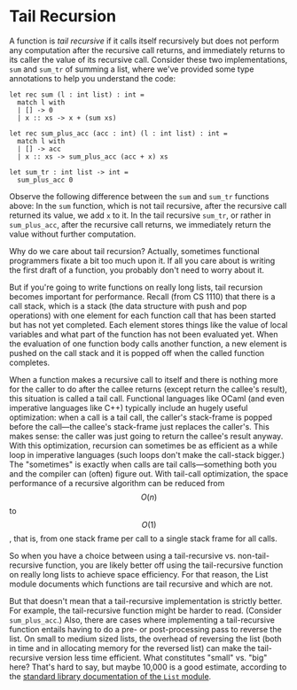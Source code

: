 # Tail Recursion

A function is *tail recursive* if it calls itself recursively but does not
perform any computation after the recursive call returns, and
immediately returns to its caller the value of its recursive call. 
Consider these two implementations, `sum` and `sum_tr` of summing a list,
where we've provided some type annotations to help you understand the code:

```
let rec sum (l : int list) : int =
  match l with
  | [] -> 0
  | x :: xs -> x + (sum xs)

let rec sum_plus_acc (acc : int) (l : int list) : int =
  match l with
  | [] -> acc
  | x :: xs -> sum_plus_acc (acc + x) xs

let sum_tr : int list -> int = 
  sum_plus_acc 0
```

Observe the following difference between the `sum` and `sum_tr` functions
above:  In the `sum` function, which is not tail recursive, after the
recursive call returned its value, we add `x` to it.  In the tail
recursive `sum_tr`, or rather in `sum_plus_acc`, after the recursive call
returns, we immediately return the value without further computation.

Why do we care about tail recursion? Actually, sometimes functional
programmers fixate a bit too much upon it.  If all you care about is
writing the first draft of a function, you probably don't need to worry
about it.

But if you're going to write functions on really long lists, tail
recursion becomes important for performance. Recall (from CS 1110) that
there is a call stack, which is a stack (the data structure with push
and pop operations) with one element for each function call that has
been started but has not yet completed. Each element stores things like
the value of local variables and what part of the function has not been
evaluated yet. When the evaluation of one function body calls another
function, a new element is pushed on the call stack and it is popped off
when the called function completes.

When a function makes a recursive call to itself and there is nothing
more for the caller to do after the callee returns (except return the
callee's result), this situation is called a tail call. Functional
languages like OCaml (and even imperative languages like C++) typically
include an hugely useful optimization: when a call is a tail call, the
caller's stack-frame is popped before the call&mdash;the callee's stack-frame
just replaces the caller's. This makes sense: the caller was just going
to return the callee's result anyway. With this optimization, recursion
can sometimes be as efficient as a while loop in imperative languages
(such loops don't make the call-stack bigger.) The "sometimes" is
exactly when calls are tail calls&mdash;something both you and the compiler
can (often) figure out. With tail-call optimization, the space
performance of a recursive algorithm can be reduced from $$O(n)$$ to $$O(1)$$,
that is, from one stack frame per call to a single stack frame for all
calls.

So when you have a choice between using a tail-recursive vs.
non-tail-recursive function, you are likely better off using the
tail-recursive function on really long lists to achieve space
efficiency. For that reason, the List module documents which functions
are tail recursive and which are not.

But that doesn't mean that a tail-recursive implementation is strictly
better. For example, the tail-recursive function might be harder to
read.  (Consider `sum_plus_acc`.)  Also, there are cases where
implementing a tail-recursive function entails having to do a pre- or
post-processing pass to reverse the list.  On small to medium sized
lists, the overhead of reversing the list (both in time and in
allocating memory for the reversed list) can make the tail-recursive
version less time efficient.  What constitutes "small" vs. "big" here?
That's hard to say, but maybe 10,000 is a good estimate, according
to the [standard library documentation of the `List` module][list].

[list]: http://caml.inria.fr/pub/docs/manual-ocaml/libref/List.html
